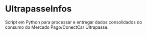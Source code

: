 # UltrapasseInfos
Script em Python para processar e entregar dados consolidados do consumo do Mercado Pago/ConectCar Ultrapasse.
